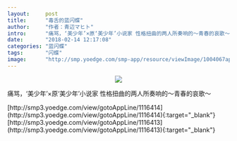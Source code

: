 ```yaml
---
layout:     post
title:      "毒舌的蓝闪蝶"
author:     "作者：青辺マヒト"
intro:      "痛骂，‘美少年’×原‘美少年’小说家 性格扭曲的两人所奏响的～青春的哀歌～"
date:       "2018-02-14 12:17:08"
categories: "蓝闪蝶"
tags:       "闪蝶"
image:      "http://smp.yoedge.com/smp-app/resource/viewImage/1004067appline.png"
---
```

<div style="text-align: center">
<p><img src="http://smp.yoedge.com/smp-app/resource/viewImage/1004067appline.png"/></p>
</div>
<p class="post-meta">
<span>痛骂，‘美少年’×原‘美少年’小说家 性格扭曲的两人所奏响的～青春的哀歌～</span>
</p>
[http://smp3.yoedge.com/view/gotoAppLine/1116414](http://smp3.yoedge.com/view/gotoAppLine/1116414){:target="_blank"}
[http://smp3.yoedge.com/view/gotoAppLine/1116413](http://smp3.yoedge.com/view/gotoAppLine/1116413){:target="_blank"}


